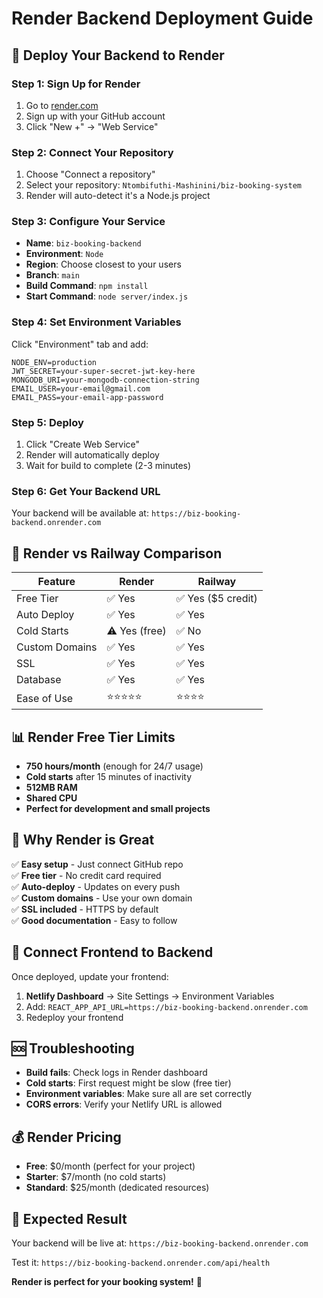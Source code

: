 # Render Backend Deployment Guide

## 🚀 Deploy Your Backend to Render

### Step 1: Sign Up for Render
1. Go to [render.com](https://render.com)
2. Sign up with your GitHub account
3. Click "New +" → "Web Service"

### Step 2: Connect Your Repository
1. Choose "Connect a repository"
2. Select your repository: `Ntombifuthi-Mashinini/biz-booking-system`
3. Render will auto-detect it's a Node.js project

### Step 3: Configure Your Service
- **Name**: `biz-booking-backend`
- **Environment**: `Node`
- **Region**: Choose closest to your users
- **Branch**: `main`
- **Build Command**: `npm install`
- **Start Command**: `node server/index.js`

### Step 4: Set Environment Variables
Click "Environment" tab and add:
```
NODE_ENV=production
JWT_SECRET=your-super-secret-jwt-key-here
MONGODB_URI=your-mongodb-connection-string
EMAIL_USER=your-email@gmail.com
EMAIL_PASS=your-email-app-password
```

### Step 5: Deploy
1. Click "Create Web Service"
2. Render will automatically deploy
3. Wait for build to complete (2-3 minutes)

### Step 6: Get Your Backend URL
Your backend will be available at:
`https://biz-booking-backend.onrender.com`

## 🔧 Render vs Railway Comparison

| Feature | Render | Railway |
|---------|--------|---------|
| Free Tier | ✅ Yes | ✅ Yes ($5 credit) |
| Auto Deploy | ✅ Yes | ✅ Yes |
| Cold Starts | ⚠️ Yes (free) | ✅ No |
| Custom Domains | ✅ Yes | ✅ Yes |
| SSL | ✅ Yes | ✅ Yes |
| Database | ✅ Yes | ✅ Yes |
| Ease of Use | ⭐⭐⭐⭐⭐ | ⭐⭐⭐⭐ |

## 📊 Render Free Tier Limits

- **750 hours/month** (enough for 24/7 usage)
- **Cold starts** after 15 minutes of inactivity
- **512MB RAM**
- **Shared CPU**
- **Perfect for development and small projects**

## 🎯 Why Render is Great

✅ **Easy setup** - Just connect GitHub repo  
✅ **Free tier** - No credit card required  
✅ **Auto-deploy** - Updates on every push  
✅ **Custom domains** - Use your own domain  
✅ **SSL included** - HTTPS by default  
✅ **Good documentation** - Easy to follow  

## 🔗 Connect Frontend to Backend

Once deployed, update your frontend:

1. **Netlify Dashboard** → Site Settings → Environment Variables
2. Add: `REACT_APP_API_URL=https://biz-booking-backend.onrender.com`
3. Redeploy your frontend

## 🆘 Troubleshooting

- **Build fails**: Check logs in Render dashboard
- **Cold starts**: First request might be slow (free tier)
- **Environment variables**: Make sure all are set correctly
- **CORS errors**: Verify your Netlify URL is allowed

## 💰 Render Pricing

- **Free**: $0/month (perfect for your project)
- **Starter**: $7/month (no cold starts)
- **Standard**: $25/month (dedicated resources)

## 🎉 Expected Result

Your backend will be live at: `https://biz-booking-backend.onrender.com`

Test it: `https://biz-booking-backend.onrender.com/api/health`

**Render is perfect for your booking system!** 🚀 